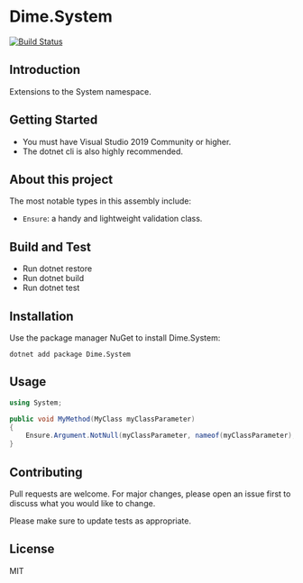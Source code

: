 # Dime.System

[![Build Status](https://dev.azure.com/dimenicsbe/Utilities/_apis/build/status/System%20-%20MASTER%20-%20CI?branchName=master)](https://dev.azure.com/dimenicsbe/Utilities/_build/latest?definitionId=84&branchName=master)

## Introduction

Extensions to the System namespace.

## Getting Started

- You must have Visual Studio 2019 Community or higher.
- The dotnet cli is also highly recommended.

## About this project

The most notable types in this assembly include:

- `Ensure`: a handy and lightweight validation class.

## Build and Test

- Run dotnet restore
- Run dotnet build
- Run dotnet test

## Installation

Use the package manager NuGet to install Dime.System:

`dotnet add package Dime.System`

## Usage

``` csharp
using System;

public void MyMethod(MyClass myClassParameter)
{
    Ensure.Argument.NotNull(myClassParameter, nameof(myClassParameter), "Parameter cannot be null");
}
```

## Contributing
Pull requests are welcome. For major changes, please open an issue first to discuss what you would like to change.

Please make sure to update tests as appropriate.

## License

MIT